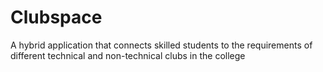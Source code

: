 # Clubspace
A hybrid application that connects skilled students to the requirements of different technical and non-technical clubs in the college
